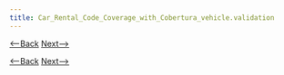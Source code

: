```yaml
---
title: Car_Rental_Code_Coverage_with_Cobertura_vehicle.validation
---
```

[<--Back]({{_site.pagesurl}}/Car_Rental_Code_Coverage_with_Cobertura_vehicle.reference)  [Next-->]({{_site.pagesurl}}/Car_Rental_Code_Coverage_with_Cobertura_vehicle.component.vehicle)


[<--Back]({{_site.pagesurl}}/Car_Rental_Code_Coverage_with_Cobertura_vehicle.reference)  [Next-->]({{_site.pagesurl}}/Car_Rental_Code_Coverage_with_Cobertura_vehicle.component.vehicle)
